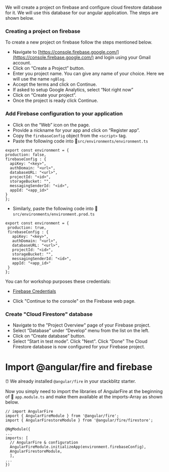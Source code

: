 We will create a project on firebase and configure cloud firestore database for it. We will use this database for our angular application. The steps are shown below.

### Creating a project on firebase
To create a new project on firebase follow the steps mentioned below.
 - Navigate to
   [https://console.firebase.google.com/](https://console.firebase.google.com/)
   and login using your Gmail account.
 -  Click on “Create a Project” button.
 - Enter you project name. You can give any name of your choice. Here we
   will use the name `ngBlog`.
 - Accept the terms and click on Continue.
 - If asked to setup Google Analytics, select “Not right now”
 - Click on “Create your project”.
 - Once the project is ready click Continue.

### Add Firebase configuration to your application
 - Click on the “Web” icon on the page.
 - Provide a nickname for your app and click on “Register app”. 
 - Copy the `firebaseConfig` object from the `<script>` tag.
 - Paste  the following code into 📝`src/environments/environment.ts`
  ```
export const environment = {
  production: false,
  firebaseConfig : {
    apiKey: "<key>",
    authDomain: "<url>",
    databaseURL: "<url>",
    projectId: "<id>",
    storageBucket: "",
    messagingSenderId: "<id>",
    appId: "<app_id>"
  }
};
 ```
 - Similarly, paste the following code into 📝`src/environments/environment.prod.ts`

 ```
export const environment = {
  production: true,
  firebaseConfig : {
    apiKey: "<key>",
    authDomain: "<url>",
    databaseURL: "<url>",
    projectId: "<id>",
    storageBucket: "",
    messagingSenderId: "<id>",
    appId: "<app_id>"
  }
};
 ```

 You can for workshop purposes these credentials:
 * [Firebase Credentials](
https://docs.google.com/document/d/16LAET8unKwy3kvZiCEWIj7q5IuEZokIeqby4KQt5wcQ/edit?usp=sharing)

 - Click "Continue to the console" on the Firebase web page.

### Create "Cloud Firestore" database
 - Navigate to the "Project Overview" page of your Firebase project. 
 - Select “Database” under “Develop” menu from the list on the left.
 - Click on “Create database” button. 
 - Select “Start in test mode”. Click "Next". Click “Done”
The Cloud Firestore database is now configured for your Firebase project.


# Import @angular/fire and firebase

⏰ We already installed ```@angular/fire``` in your stackblitz starter.

Now you simply need to import the libraries of AngularFire at the beginning of 📝 `app.module.ts` and make them available at the imports-Array as shown below.

```
// import AngularFire
import { AngularFireModule } from '@angular/fire';
import { AngularFirestoreModule } from '@angular/fire/firestore';

@NgModule({
...
imports: [
  // AngularFire & configuration
  AngularFireModule.initializeApp(environment.firebaseConfig),
  AngularFirestoreModule,
  ],
...
})
```